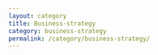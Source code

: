 ```yaml
---
layout: category
title: Business-strategy
category: business-strategy
permalink: /category/business-strategy/
---
```

